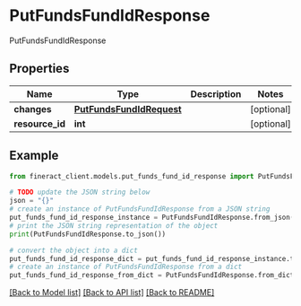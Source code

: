# PutFundsFundIdResponse

PutFundsFundIdResponse

## Properties

Name | Type | Description | Notes
------------ | ------------- | ------------- | -------------
**changes** | [**PutFundsFundIdRequest**](PutFundsFundIdRequest.md) |  | [optional] 
**resource_id** | **int** |  | [optional] 

## Example

```python
from fineract_client.models.put_funds_fund_id_response import PutFundsFundIdResponse

# TODO update the JSON string below
json = "{}"
# create an instance of PutFundsFundIdResponse from a JSON string
put_funds_fund_id_response_instance = PutFundsFundIdResponse.from_json(json)
# print the JSON string representation of the object
print(PutFundsFundIdResponse.to_json())

# convert the object into a dict
put_funds_fund_id_response_dict = put_funds_fund_id_response_instance.to_dict()
# create an instance of PutFundsFundIdResponse from a dict
put_funds_fund_id_response_from_dict = PutFundsFundIdResponse.from_dict(put_funds_fund_id_response_dict)
```
[[Back to Model list]](../README.md#documentation-for-models) [[Back to API list]](../README.md#documentation-for-api-endpoints) [[Back to README]](../README.md)


